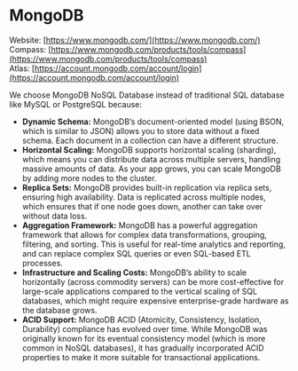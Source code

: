 # MongoDB

Website: [https://www.mongodb.com/](https://www.mongodb.com/)<br/>
Compass: [https://www.mongodb.com/products/tools/compass](https://www.mongodb.com/products/tools/compass)<br/>
Atlas: [https://account.mongodb.com/account/login](https://account.mongodb.com/account/login)

We choose MongoDB NoSQL Database instead of traditional SQL database like MySQL or PostgreSQL because: 

- **Dynamic Schema:** MongoDB’s document-oriented model (using BSON, which is similar to JSON) allows you to store data without a fixed schema. Each document in a collection can have a different structure. 
- **Horizontal Scaling:** MongoDB supports horizontal scaling (sharding), which means you can distribute data across multiple servers, handling massive amounts of data. As your app grows, you can scale MongoDB by adding more nodes to the cluster.
- **Replica Sets:** MongoDB provides built-in replication via replica sets, ensuring high availability. Data is replicated across multiple nodes, which ensures that if one node goes down, another can take over without data loss.
- **Aggregation Framework:** MongoDB has a powerful aggregation framework that allows for complex data transformations, grouping, filtering, and sorting. This is useful for real-time analytics and reporting, and can replace complex SQL queries or even SQL-based ETL processes.
- **Infrastructure and Scaling Costs:** MongoDB’s ability to scale horizontally (across commodity servers) can be more cost-effective for large-scale applications compared to the vertical scaling of SQL databases, which might require expensive enterprise-grade hardware as the database grows.
- **ACID Support:** MongoDB ACID (Atomicity, Consistency, Isolation, Durability) compliance has evolved over time. While MongoDB was originally known for its eventual consistency model (which is more common in NoSQL databases), it has gradually incorporated ACID properties to make it more suitable for transactional applications.